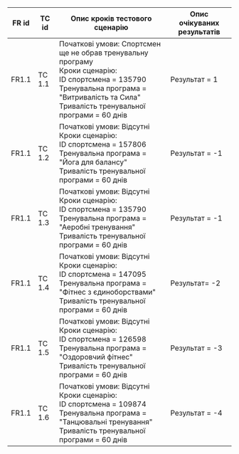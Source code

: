 |FR id|TC id|Опис кроків тестового сценарію|Опис очікуваних результатів|
|-----|-----|-----|-----|
|FR1.1|TC 1.1|Початкові умови: Спортсмен ще не обрав тренувальну програму<br> Кроки сценарію:<br> ID спортсмена = 135790<br>Тренувальна програма = "Витривалість та Сила"<br>Тривалість тренувальної програми = 60 днів |Результат = 1|
|FR1.1|TC 1.2|Початкові умови: Відсутні<br> Кроки сценарію:<br> ID спортсмена = 157806<br>Тренувальна програма = "Йога для балансу"<br>Тривалість тренувальної програми = 60 днів |Результат = -1|
|FR1.1|TC 1.3|Початкові умови: Відсутні<br> Кроки сценарію:<br> ID спортсмена = 135790<br>Тренувальна програма = "Аеробні тренування"<br>Тривалість тренувальної програми = 60 днів |Результат = -1|
|FR1.1|TC 1.4|Початкові умови: Відсутні<br> Кроки сценарію:<br> ID спортсмена = 147095<br>Тренувальна програма = "Фітнес з єдиноборствами"<br>Тривалість тренувальної програми = 60 днів |Результат= -2|
|FR1.1|TC 1.5|Початкові умови: Відсутні<br> Кроки сценарію:<br> ID спортсмена = 126598<br>Тренувальна програма = "Оздоровчий фітнес"<br>Тривалість тренувальної програми = 60 днів |Результат = -3|
|FR1.1|TC 1.6|Початкові умови: Відсутні<br> Кроки сценарію:<br> ID спортсмена = 109874<br>Тренувальна програма = "Танцювальні тренування"<br>Тривалість тренувальної програми = 60 днів |Результат = -4|
